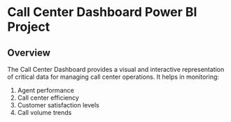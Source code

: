 # Call Center Dashboard Power BI Project

## Overview
The Call Center Dashboard provides a visual and interactive representation of critical data for managing call center operations. It helps in monitoring:
1. Agent performance
2. Call center efficiency
3. Customer satisfaction levels
4. Call volume trends

